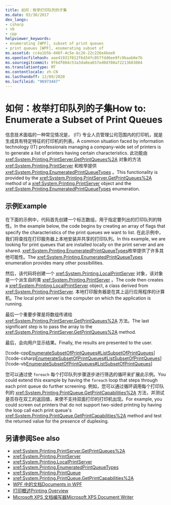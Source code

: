 ```yaml
---
title: 如何：枚举打印队列的子集
ms.date: 03/30/2017
dev_langs:
- csharp
- vb
- cpp
helpviewer_keywords:
- enumerating [WPF], subset of print queues
- print queues [WPF], enumerating subset of
ms.assetid: cc4a1b5b-d46f-4c5e-bc26-22c226e4bee0
ms.openlocfilehash: aae41931f012f6d34fc057fdd6ee9fc9baab6e7b
ms.sourcegitcommit: 9f6df084c53a3da0ea657ed0d708a72213683084
ms.translationtype: MT
ms.contentlocale: zh-CN
ms.lasthandoff: 12/09/2020
ms.locfileid: "96973447"
---
```

# <a name="how-to-enumerate-a-subset-of-print-queues"></a><span data-ttu-id="856b2-102">如何：枚举打印队列的子集</span><span class="sxs-lookup"><span data-stu-id="856b2-102">How to: Enumerate a Subset of Print Queues</span></span>
<span data-ttu-id="856b2-103">信息技术面临的一种常见情况是， (IT) 专业人员管理公司范围内的打印机，就是生成具有特定特征的打印机的列表。</span><span class="sxs-lookup"><span data-stu-id="856b2-103">A common situation faced by information technology (IT) professionals managing a company-wide set of printers is to generate a list of printers having certain characteristics.</span></span> <span data-ttu-id="856b2-104">此功能由 <xref:System.Printing.PrintServer.GetPrintQueues%2A> 对象的方法 <xref:System.Printing.PrintServer> 和枚举提供 <xref:System.Printing.EnumeratedPrintQueueTypes> 。</span><span class="sxs-lookup"><span data-stu-id="856b2-104">This functionality is provided by the <xref:System.Printing.PrintServer.GetPrintQueues%2A> method of a <xref:System.Printing.PrintServer> object and the <xref:System.Printing.EnumeratedPrintQueueTypes> enumeration.</span></span>  
  
## <a name="example"></a><span data-ttu-id="856b2-105">示例</span><span class="sxs-lookup"><span data-stu-id="856b2-105">Example</span></span>  
 <span data-ttu-id="856b2-106">在下面的示例中，代码首先创建一个标志数组，用于指定要列出的打印队列的特性。</span><span class="sxs-lookup"><span data-stu-id="856b2-106">In the example below, the code begins by creating an array of flags that specify the characteristics of the print queues we want to list.</span></span> <span data-ttu-id="856b2-107">在此示例中，我们将查找在打印服务器上本地安装并共享的打印队列。</span><span class="sxs-lookup"><span data-stu-id="856b2-107">In this example, we are looking for print queues that are installed locally on the print server and are shared.</span></span> <span data-ttu-id="856b2-108"><xref:System.Printing.EnumeratedPrintQueueTypes>枚举提供了许多其他可能性。</span><span class="sxs-lookup"><span data-stu-id="856b2-108">The <xref:System.Printing.EnumeratedPrintQueueTypes> enumeration provides many other possibilities.</span></span>  
  
 <span data-ttu-id="856b2-109">然后，该代码将创建一个 <xref:System.Printing.LocalPrintServer> 对象，该对象是一个派生自的类 <xref:System.Printing.PrintServer> 。</span><span class="sxs-lookup"><span data-stu-id="856b2-109">The code then creates a <xref:System.Printing.LocalPrintServer> object, a class derived from <xref:System.Printing.PrintServer>.</span></span> <span data-ttu-id="856b2-110">本地打印服务器是在其上运行应用程序的计算机。</span><span class="sxs-lookup"><span data-stu-id="856b2-110">The local print server is the computer on which the application is running.</span></span>  
  
 <span data-ttu-id="856b2-111">最后一个重要步骤是将数组传递给 <xref:System.Printing.PrintServer.GetPrintQueues%2A> 方法。</span><span class="sxs-lookup"><span data-stu-id="856b2-111">The last significant step is to pass the array to the <xref:System.Printing.PrintServer.GetPrintQueues%2A> method.</span></span>  
  
 <span data-ttu-id="856b2-112">最后，会向用户显示结果。</span><span class="sxs-lookup"><span data-stu-id="856b2-112">Finally, the results are presented to the user.</span></span>  
  
 [!code-cpp[EnumerateSubsetOfPrintQueues#ListSubsetOfPrintQueues](~/samples/snippets/cpp/VS_Snippets_Wpf/EnumerateSubsetOfPrintQueues/CPP/Program.cpp#listsubsetofprintqueues)]
 [!code-csharp[EnumerateSubsetOfPrintQueues#ListSubsetOfPrintQueues](~/samples/snippets/csharp/VS_Snippets_Wpf/EnumerateSubsetOfPrintQueues/CSharp/Program.cs#listsubsetofprintqueues)]
 [!code-vb[EnumerateSubsetOfPrintQueues#ListSubsetOfPrintQueues](~/samples/snippets/visualbasic/VS_Snippets_Wpf/EnumerateSubsetOfPrintQueues/visualbasic/program.vb#listsubsetofprintqueues)]  
  
 <span data-ttu-id="856b2-113">您可以通过使 `foreach` 每个打印队列步骤逐步进行筛选的循环来扩展此示例。</span><span class="sxs-lookup"><span data-stu-id="856b2-113">You could extend this example by having the `foreach` loop that steps through each print queue do further screening.</span></span> <span data-ttu-id="856b2-114">例如，您可以通过循环调用每个打印队列的 <xref:System.Printing.PrintQueue.GetPrintCapabilities%2A> 方法，并测试是否存在双工的返回值，来使不支持双面打印的打印机出现。</span><span class="sxs-lookup"><span data-stu-id="856b2-114">For example, you could screen out printers that do not support two-sided printing by having the loop call each print queue's <xref:System.Printing.PrintQueue.GetPrintCapabilities%2A> method and test the returned value for the presence of duplexing.</span></span>  
  
## <a name="see-also"></a><span data-ttu-id="856b2-115">另请参阅</span><span class="sxs-lookup"><span data-stu-id="856b2-115">See also</span></span>

- <xref:System.Printing.PrintServer.GetPrintQueues%2A>
- <xref:System.Printing.PrintServer>
- <xref:System.Printing.LocalPrintServer>
- <xref:System.Printing.EnumeratedPrintQueueTypes>
- <xref:System.Printing.PrintQueue>
- <xref:System.Printing.PrintQueue.GetPrintCapabilities%2A>
- [<span data-ttu-id="856b2-116">WPF 中的文档</span><span class="sxs-lookup"><span data-stu-id="856b2-116">Documents in WPF</span></span>](documents-in-wpf.md)
- [<span data-ttu-id="856b2-117">打印概述</span><span class="sxs-lookup"><span data-stu-id="856b2-117">Printing Overview</span></span>](printing-overview.md)
- [<span data-ttu-id="856b2-118">Microsoft XPS 文档编写器</span><span class="sxs-lookup"><span data-stu-id="856b2-118">Microsoft XPS Document Writer</span></span>](/windows/win32/printdocs/microsoft-xps-document-writer)
